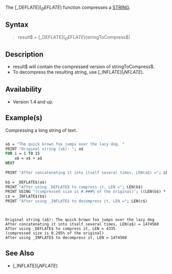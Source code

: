 The [_DEFLATE$](_DEFLATE$) function compresses a [STRING](STRING).

## Syntax

> result$ = [_DEFLATE$](_DEFLATE$)(stringToCompress$)

## Description

* result$ will contain the compressed version of stringToCompress$.
* To decompress the resulting string, use [_INFLATE$](_INFLATE$).

## Availability

* Version 1.4 and up.

## Example(s)

Compressing a long string of text.

```vb

a$ = "The quick brown fox jumps over the lazy dog. "
PRINT "Original string (a$): "; a$
FOR i = 1 TO 15
    a$ = a$ + a$
NEXT
 
PRINT "After concatenating it into itself several times, LEN(a$) ="; LEN(a$)
 
b$ = _DEFLATE$(a$)
PRINT "After using _DEFLATE$ to compress it, LEN ="; LEN(b$)
PRINT USING "(compressed size is #.###% of the original)"; ((LEN(b$) * 100) / LEN(a$))
c$ = _INFLATE$(b$)
PRINT "After using _INFLATE$ to decompress it, LEN ="; LEN(c$)
 
```

```text

Original string (a$): The quick brown fox jumps over the lazy dog
After concatenating it into itself several times, LEN(a$) = 1474560
After using _DEFLATE$ to compress it, LEN = 4335
(compressed size is 0.295% of the original)
After using _INFLATE$ to decompress it, LEN = 1474560

```

## See Also

* [_INFLATE$](_INFLATE$)
